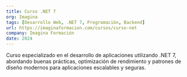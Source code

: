 ```yaml
---
title: Curso .NET 7
org: Imagina
tags: [Desarrollo Web, .NET 7, Programación, Backend]
url: https://imaginaformacion.com/cursos/curso-net
company: Imagina Formación
date: 2024
---
```


Curso especializado en el desarrollo de aplicaciones utilizando .NET 7, abordando buenas prácticas, optimización de rendimiento y patrones de diseño modernos para aplicaciones escalables y seguras.
